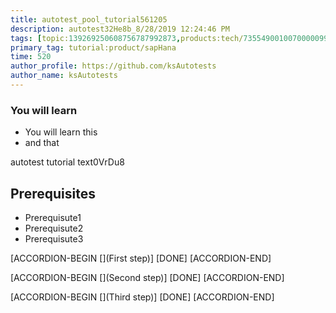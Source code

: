 ```yaml
---
title: autotest_pool_tutorial561205
description: autotest32He8b_8/28/2019 12:24:46 PM
tags: [topic:139269250608756787992873,products:tech/73554900100700000996,tutorial:experience/advanced]
primary_tag: tutorial:product/sapHana
time: 520
author_profile: https://github.com/ksAutotests
author_name: ksAutotests
---
```

### You will learn
- You will learn this
- and that

autotest tutorial text0VrDu8

## Prerequisites
- Prerequisute1
- Prerequisute2
- Prerequisute3

[ACCORDION-BEGIN [](First step)]
[DONE]
[ACCORDION-END]

[ACCORDION-BEGIN [](Second step)]
[DONE]
[ACCORDION-END]

[ACCORDION-BEGIN [](Third step)]
[DONE]
[ACCORDION-END]

